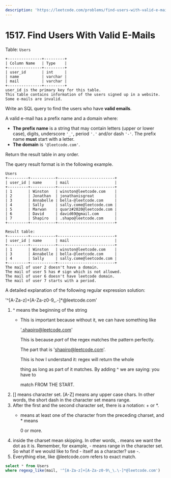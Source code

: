```yaml
---
description: 'https://leetcode.com/problems/find-users-with-valid-e-mails/'
---
```


# 1517. Find Users With Valid E-Mails



Table: `Users`

```text
+---------------+---------+
| Column Name   | Type    |
+---------------+---------+
| user_id       | int     |
| name          | varchar |
| mail          | varchar |
+---------------+---------+
user_id is the primary key for this table.
This table contains information of the users signed up in a website. Some e-mails are invalid.
```

Write an SQL query to find the users who have **valid emails**.

A valid e-mail has a prefix name and a domain where: 

* **The prefix name** is a string that may contain letters \(upper or lower case\), digits, underscore `'_'`, period `'.'` and/or dash `'-'`. The prefix name **must** start with a letter.
* **The domain** is `'@leetcode.com'`.

Return the result table in any order.

The query result format is in the following example.

```text
Users
+---------+-----------+-------------------------+
| user_id | name      | mail                    |
+---------+-----------+-------------------------+
| 1       | Winston   | winston@leetcode.com    |
| 2       | Jonathan  | jonathanisgreat         |
| 3       | Annabelle | bella-@leetcode.com     |
| 4       | Sally     | sally.come@leetcode.com |
| 5       | Marwan    | quarz#2020@leetcode.com |
| 6       | David     | david69@gmail.com       |
| 7       | Shapiro   | .shapo@leetcode.com     |
+---------+-----------+-------------------------+

Result table:
+---------+-----------+-------------------------+
| user_id | name      | mail                    |
+---------+-----------+-------------------------+
| 1       | Winston   | winston@leetcode.com    |
| 3       | Annabelle | bella-@leetcode.com     |
| 4       | Sally     | sally.come@leetcode.com |
+---------+-----------+-------------------------+
The mail of user 2 doesn't have a domain.
The mail of user 5 has # sign which is not allowed.
The mail of user 6 doesn't have leetcode domain.
The mail of user 7 starts with a period.
```

A detailed explanation of the following regular expression solution:

'^\[A-Za-z\]+\[A-Za-z0-9\_.-\]\*@leetcode.com'

1. ^ means the beginning of the string
   * This is important because without it, we can have something like

     '.shapiro@leetcode.com'

     This is because _part_ of the regex matches the pattern perfectly. 

     The part that is 'shapiro@leetcode.com'.

     This is how I understand it: regex will return the whole 

     thing as long as part of it matches. By adding ^ we are saying: you have to

     match FROM THE START.
2. \[\] means character set. \[A-Z\] means any upper case chars. In other words, the short dash in the character set means range.
3. After the first and the second character set, there is a notation: + or \*.
   * means at least one of the character from the preceding charset, and \* means 

     0 or more. 
4.  inside the charset mean skipping. In other words, . means we want the dot as it is. Remember, for example, - means range in the character set. So what if we would like to find - itself as a character? use -.
5. Everything else, like @leetcode.com refers to exact match.

```sql
select * from Users 
where regexp_like(mail, '^[A-Za-z]+[A-Za-z0-9\_\.\-]*@leetcode.com')
```




